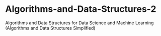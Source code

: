 # Algorithms-and-Data-Structures-2
Algorithms and Data Structures for Data Science and Machine Learning 
(Algorithms and Data Structures Simplified) 
